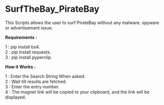 # SurfTheBay_PirateBay
This Scripts allows the user to surf PirateBay without any malware. spyware or advertisement issue.

<b>Requirements :</b>

  1 : pip install bs4.<br>
  2 : pip install requests.<br>
  3 : pip install pyperclip.<br>

<b>How it Works :</b>

1 : Enter the Search String When asked.<br>
2 : Wait till results are fetched.<br>
3 : Enter the entry number.<br>
4 : The magnet link will be copied to your clipboard, and the link will be displayed.<br>
